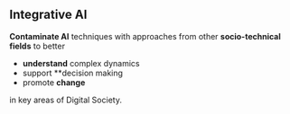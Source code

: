 ## Integrative AI
**Contaminate AI** techniques with approaches from other **socio-technical fields** to better
* **understand** complex dynamics
* support **decision making
* promote **change**

in key areas of Digital Society.
